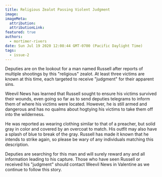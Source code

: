 ```yaml
---
title: Religious Zealot Passing Violent Judgment
image:
imageMeta:
  attribution:
  attributionLink:
featured: true
authors: 
  - mortimer-rivers
date: Sun Jul 19 2020 12:08:44 GMT-0700 (Pacific Daylight Time)
tags:
  - issue-2
---
```


Deputies are on the lookout for a man named Russell after reports of multiple 
shootings by this "religious" zealot. At least three victims are known at this 
time, each targeted to receive "judgment" for their apparent sins.

Weevil News has learned that Russell sought to ensure his victims survived their wounds, 
even going so far as to send deputies telegrams to inform them of where his victims 
were located. However, he is still armed and dangerous and has no qualms about hogtying 
his victims to take them off into the wilderness.

He was reported as wearing clothing similar to that of a preacher, but solid gray 
in color and covered by an overcoat to match. His outfit may also have a splash of blue 
to break of the gray. Russell has made it known that he intends to strike again, 
so please be wary of any individuals matching this description.

Deputies are searching for this man and will surely reward any and all information 
leading to his capture. Those who have seen Russell or received his "judgment" 
should contact Weevil News in Valentine as we continue to follow this story.
